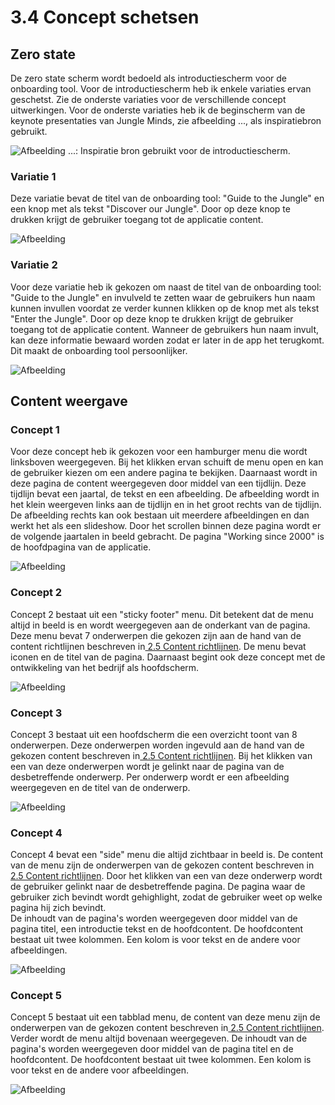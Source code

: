 # 3.4 Concept schetsen

## Zero state

De zero state scherm wordt bedoeld als introductiescherm voor de onboarding tool. Voor de introductiescherm heb ik enkele variaties ervan geschetst. Zie de onderste variaties voor de verschillende concept uitwerkingen. Voor de onderste variaties heb ik de beginscherm van de keynote presentaties van Jungle Minds, zie afbeelding ..., als inspiratiebron gebruikt.

![Afbeelding ...: Inspiratie bron gebruikt voor de introductiescherm. ](../.gitbook/assets/keynote-voorbeeld-beginscherm.png)

### Variatie 1

 Deze variatie bevat de titel van de onboarding tool: "Guide to the Jungle" en een knop met als tekst "Discover our Jungle". Door op deze knop te drukken krijgt de gebruiker toegang tot de applicatie content. 

![Afbeelding ](../.gitbook/assets/img24.jpg)

### Variatie 2

 Voor deze variatie heb ik gekozen om naast de titel van de onboarding tool: "Guide to the Jungle" en invulveld te zetten waar de gebruikers hun naam kunnen invullen voordat ze verder kunnen klikken op de knop met als tekst "Enter the Jungle". Door op deze knop te drukken krijgt de gebruiker toegang tot de applicatie content. Wanneer de gebruikers hun naam invult, kan deze informatie bewaard worden zodat er later in de app het terugkomt. Dit maakt de onboarding tool persoonlijker.

![Afbeelding](../.gitbook/assets/img30.jpg)

## Content weergave

### Concept 1

Voor deze concept heb ik gekozen voor een hamburger menu die wordt linksboven weergegeven. Bij het klikken ervan schuift de menu open en kan de gebruiker kiezen om een andere pagina te bekijken. Daarnaast wordt in deze pagina de content weergegeven door middel van een tijdlijn. Deze tijdlijn bevat een jaartal, de tekst en een afbeelding. De afbeelding wordt in het klein weergeven links aan de tijdlijn en in het groot rechts van de tijdlijn. De afbeelding rechts kan ook bestaan uit meerdere afbeeldingen en dan werkt het als een slideshow. Door het scrollen binnen deze pagina wordt er de volgende jaartalen in beeld gebracht. De pagina "Working since 2000" is de hoofdpagina van de applicatie. 

![Afbeelding](../.gitbook/assets/img32.jpg)

### Concept 2

Concept 2 bestaat uit een "sticky footer" menu. Dit betekent dat de menu altijd in beeld is en wordt weergegeven aan de onderkant van de pagina. Deze menu bevat 7 onderwerpen die gekozen zijn aan de hand van de content richtlijnen beschreven in[ 2.5 Content richtlijnen](../2.-verkenningsfase/content-richtlijnen.md). De menu bevat iconen en de titel van de pagina. Daarnaast begint ook deze concept met de ontwikkeling van het bedrijf als hoofdscherm. 

![Afbeelding](../.gitbook/assets/img34.jpg)

### Concept 3

Concept 3 bestaat uit een hoofdscherm die een overzicht toont van 8 onderwerpen. Deze onderwerpen worden ingevuld aan de hand van de gekozen content beschreven in[ 2.5 Content richtlijnen](../2.-verkenningsfase/content-richtlijnen.md). Bij het klikken van een van deze onderwerpen wordt je gelinkt naar de pagina van de desbetreffende onderwerp. Per onderwerp wordt er een afbeelding weergegeven en de titel van de onderwerp.

![Afbeelding](../.gitbook/assets/0004.jpg)

### Concept 4

Concept 4 bevat een "side" menu die altijd zichtbaar in beeld is. De content van de menu zijn de onderwerpen van de gekozen content beschreven in[ 2.5 Content richtlijnen](../2.-verkenningsfase/content-richtlijnen.md). Door het klikken van een van deze onderwerp wordt de gebruiker gelinkt naar de desbetreffende pagina. De pagina waar de gebruiker zich bevindt wordt gehighlight, zodat de gebruiker weet op welke pagina hij zich bevindt.  
De inhoudt van de pagina's worden weergegeven door middel van de pagina titel, een introductie tekst en de hoofdcontent. De hoofdcontent bestaat uit twee kolommen. Een kolom is voor tekst en de andere voor afbeeldingen. 

![Afbeelding](../.gitbook/assets/img38.jpg)

### Concept 5

Concept 5 bestaat uit een tabblad menu, de content van deze menu zijn de onderwerpen van de gekozen content beschreven in[ 2.5 Content richtlijnen](../2.-verkenningsfase/content-richtlijnen.md). Verder wordt de menu altijd bovenaan weergegeven. De inhoudt van de pagina's worden weergegeven door middel van de pagina titel en de hoofdcontent. De hoofdcontent bestaat uit twee kolommen. Een kolom is voor tekst en de andere voor afbeeldingen. 

![Afbeelding](../.gitbook/assets/0006.jpg)

### 





